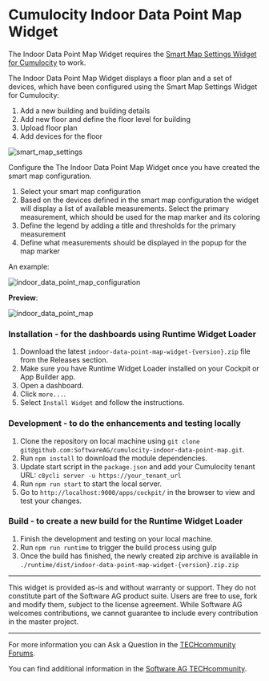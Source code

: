 # Cumulocity Indoor Data Point Map Widget

The Indoor Data Point Map Widget requires the [Smart Map Settings Widget for Cumulocity](https://github.com/SoftwareAG/cumulocity-smart-map-settings-widget) to work.

The Indoor Data Point Map Widget displays a floor plan and a set of devices, which have been configured using the Smart Map Settings Widget for Cumulocity:

1. Add a new building and building details
2. Add new floor and define the floor level for building
3. Upload floor plan
4. Add devices for the floor

![smart_map_settings](https://user-images.githubusercontent.com/57527184/155541608-245d8013-2f24-4edf-8330-3bf1615ddb35.png)

Configure the The Indoor Data Point Map Widget once you have created the smart map configuration.

1. Select your smart map configuration
2. Based on the devices defined in the smart map configuration the widget will display a list of available measurements. Select the primary measurement, which should be used for the map marker and its coloring
3. Define the legend by adding a title and thresholds for the primary measurement
4. Define what measurements should be displayed in the popup for the map marker

An example:

![indoor_data_point_map_configuration](https://user-images.githubusercontent.com/57527184/155541644-8dca435f-f771-4e96-8513-7617b52d2e9d.png)

**Preview**:

![indoor_data_point_map](https://user-images.githubusercontent.com/57527184/155541688-2f43f4b7-8a4e-4fa8-b687-3c9c76343e67.png)

### Installation - for the dashboards using Runtime Widget Loader
1. Download the latest `indoor-data-point-map-widget-{version}.zip` file from the Releases section.
2. Make sure you have Runtime Widget Loader installed on your Cockpit or App Builder app.
3. Open a dashboard.
4. Click `more...`.
5. Select `Install Widget` and follow the instructions.

### Development - to do the enhancements and testing locally
1. Clone the repository on local machine using `git clone git@github.com:SoftwareAG/cumulocity-indoor-data-point-map.git`.
2. Run `npm install` to download the module dependencies.
3. Update start script in the `package.json` and add your Cumulocity tenant URL: `c8ycli server -u https://your_tenant_url` 
4. Run `npm run start` to start the local server.
5. Go to `http://localhost:9000/apps/cockpit/` in the browser to view and test your changes.

### Build - to create a new build for the Runtime Widget Loader
1. Finish the development and testing on your local machine.
2. Run `npm run runtime` to trigger the build process using gulp
3. Once the build has finished, the newly created zip archive is available in `./runtime/dist/indoor-data-point-map-widget-{version}.zip.zip`

------------------------------
  
This widget is provided as-is and without warranty or support. They do not constitute part of the Software AG product suite. Users are free to use, fork and modify them, subject to the license agreement. While Software AG welcomes contributions, we cannot guarantee to include every contribution in the master project.
_____________________
For more information you can Ask a Question in the [TECHcommunity Forums](http://tech.forums.softwareag.com/techjforum/forums/list.page?product=cumulocity).
  
You can find additional information in the [Software AG TECHcommunity](http://techcommunity.softwareag.com/home/-/product/name/cumulocity).

